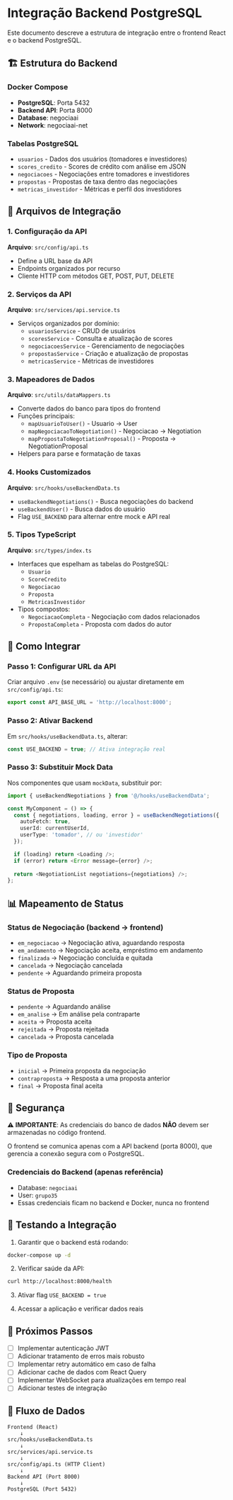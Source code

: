 # Integração Backend PostgreSQL

Este documento descreve a estrutura de integração entre o frontend React e o backend PostgreSQL.

## 🏗️ Estrutura do Backend

### Docker Compose
- **PostgreSQL**: Porta 5432
- **Backend API**: Porta 8000
- **Database**: negociaai
- **Network**: negociaai-net

### Tabelas PostgreSQL
- `usuarios` - Dados dos usuários (tomadores e investidores)
- `scores_credito` - Scores de crédito com análise em JSON
- `negociacoes` - Negociações entre tomadores e investidores
- `propostas` - Propostas de taxa dentro das negociações
- `metricas_investidor` - Métricas e perfil dos investidores

## 📁 Arquivos de Integração

### 1. Configuração da API
**Arquivo**: `src/config/api.ts`
- Define a URL base da API
- Endpoints organizados por recurso
- Cliente HTTP com métodos GET, POST, PUT, DELETE

### 2. Serviços da API
**Arquivo**: `src/services/api.service.ts`
- Serviços organizados por domínio:
  - `usuariosService` - CRUD de usuários
  - `scoresService` - Consulta e atualização de scores
  - `negociacoesService` - Gerenciamento de negociações
  - `propostasService` - Criação e atualização de propostas
  - `metricasService` - Métricas de investidores

### 3. Mapeadores de Dados
**Arquivo**: `src/utils/dataMappers.ts`
- Converte dados do banco para tipos do frontend
- Funções principais:
  - `mapUsuarioToUser()` - Usuario → User
  - `mapNegociacaoToNegotiation()` - Negociacao → Negotiation
  - `mapPropostaToNegotiationProposal()` - Proposta → NegotiationProposal
- Helpers para parse e formatação de taxas

### 4. Hooks Customizados
**Arquivo**: `src/hooks/useBackendData.ts`
- `useBackendNegotiations()` - Busca negociações do backend
- `useBackendUser()` - Busca dados do usuário
- Flag `USE_BACKEND` para alternar entre mock e API real

### 5. Tipos TypeScript
**Arquivo**: `src/types/index.ts`
- Interfaces que espelham as tabelas do PostgreSQL:
  - `Usuario`
  - `ScoreCredito`
  - `Negociacao`
  - `Proposta`
  - `MetricasInvestidor`
- Tipos compostos:
  - `NegociacaoCompleta` - Negociação com dados relacionados
  - `PropostaCompleta` - Proposta com dados do autor

## 🔌 Como Integrar

### Passo 1: Configurar URL da API
Criar arquivo `.env` (se necessário) ou ajustar diretamente em `src/config/api.ts`:
```typescript
export const API_BASE_URL = 'http://localhost:8000';
```

### Passo 2: Ativar Backend
Em `src/hooks/useBackendData.ts`, alterar:
```typescript
const USE_BACKEND = true; // Ativa integração real
```

### Passo 3: Substituir Mock Data
Nos componentes que usam `mockData`, substituir por:
```typescript
import { useBackendNegotiations } from '@/hooks/useBackendData';

const MyComponent = () => {
  const { negotiations, loading, error } = useBackendNegotiations({
    autoFetch: true,
    userId: currentUserId,
    userType: 'tomador', // ou 'investidor'
  });

  if (loading) return <Loading />;
  if (error) return <Error message={error} />;
  
  return <NegotiationList negotiations={negotiations} />;
};
```

## 📊 Mapeamento de Status

### Status de Negociação (backend → frontend)
- `em_negociacao` → Negociação ativa, aguardando resposta
- `em_andamento` → Negociação aceita, empréstimo em andamento
- `finalizada` → Negociação concluída e quitada
- `cancelada` → Negociação cancelada
- `pendente` → Aguardando primeira proposta

### Status de Proposta
- `pendente` → Aguardando análise
- `em_analise` → Em análise pela contraparte
- `aceita` → Proposta aceita
- `rejeitada` → Proposta rejeitada
- `cancelada` → Proposta cancelada

### Tipo de Proposta
- `inicial` → Primeira proposta da negociação
- `contraproposta` → Resposta a uma proposta anterior
- `final` → Proposta final aceita

## 🔐 Segurança

⚠️ **IMPORTANTE**: As credenciais do banco de dados **NÃO** devem ser armazenadas no código frontend.

O frontend se comunica apenas com a API backend (porta 8000), que gerencia a conexão segura com o PostgreSQL.

### Credenciais do Backend (apenas referência)
- Database: `negociaai`
- User: `grupo35`
- Essas credenciais ficam no backend e Docker, nunca no frontend

## 🧪 Testando a Integração

1. Garantir que o backend está rodando:
```bash
docker-compose up -d
```

2. Verificar saúde da API:
```bash
curl http://localhost:8000/health
```

3. Ativar flag `USE_BACKEND = true`

4. Acessar a aplicação e verificar dados reais

## 📝 Próximos Passos

- [ ] Implementar autenticação JWT
- [ ] Adicionar tratamento de erros mais robusto
- [ ] Implementar retry automático em caso de falha
- [ ] Adicionar cache de dados com React Query
- [ ] Implementar WebSocket para atualizações em tempo real
- [ ] Adicionar testes de integração

## 🔄 Fluxo de Dados

```
Frontend (React)
    ↓
src/hooks/useBackendData.ts
    ↓
src/services/api.service.ts
    ↓
src/config/api.ts (HTTP Client)
    ↓
Backend API (Port 8000)
    ↓
PostgreSQL (Port 5432)
```
